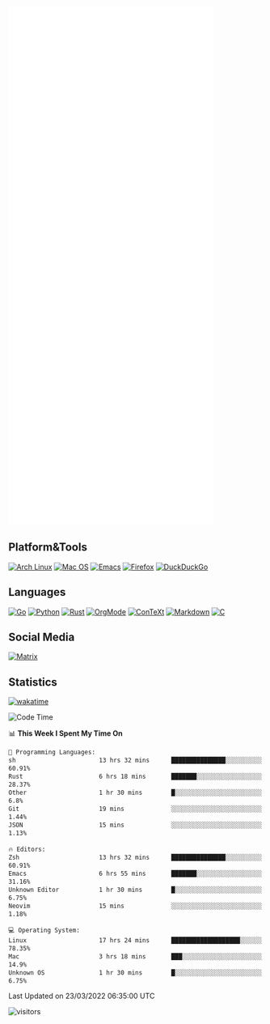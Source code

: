 ![Metrics](https://github.com/SteamedFish/SteamedFish/blob/master/github-metrics.svg)

## Platform&Tools

[![Arch Linux](https://img.shields.io/badge/ArchLinux-1793D1?logo=arch-linux&logoColor=fff&style=flat-square)](https://archlinux.org/)
[![Mac OS](https://img.shields.io/badge/MacOS-000000?style=flat-square&logo=macos&logoColor=F0F0F0)](https://www.apple.com/macos/)
[![Emacs](https://img.shields.io/badge/Emacs-%237F5AB6.svg?&style=flat-square&logo=gnu-emacs&logoColor=white)](https://www.gnu.org/software/emacs/)
[![Firefox](https://img.shields.io/badge/Firefox-FF7139?style=flat-square&logo=Firefox-Browser&logoColor=white)](https://firefox.com/)
[![DuckDuckGo](https://img.shields.io/badge/DuckDuckGo-DE5833?style=flat-square&logo=DuckDuckGo&logoColor=white)](https://duckduckgo.com/)

## Languages

[![Go](https://img.shields.io/badge/Golang-%2300ADD8.svg?style=flat-square&logo=go&logoColor=white)](https://golang.org/)
[![Python](https://img.shields.io/badge/Python-3670A0?style=flat-square&logo=python&logoColor=ffdd54)](https://www.python.org/)
[![Rust](https://img.shields.io/badge/Rust-%23000000.svg?style=flat-square&logo=rust&logoColor=white)](https://www.rust-lang.org/)
[![OrgMode](https://img.shields.io/badge/OrgMode-%23000000.svg?style=flat-square&logo=org&logoColor=white)](https://orgmode.org/)
[![ConTeXt](https://img.shields.io/badge/ConTeXt-%23008080.svg?style=flat-square&logo=latex&logoColor=white)](https://contextgarden.net/)
[![Markdown](https://img.shields.io/badge/MarkDown-%23000000.svg?style=flat-square&logo=markdown&logoColor=white)](https://daringfireball.net/projects/markdown/)
[![C](https://img.shields.io/badge/C-%2300599C.svg?style=flat-square&logo=c&logoColor=white)](https://www.iso.org/standard/74528.html)

## Social Media

[![Matrix](https://img.shields.io/badge/SteamedFish-2CA5E0?style=social&logo=matrix&logoColor=black)](https://matrix.to/#/@i:steamedfish.org)

## Statistics
[![wakatime](https://wakatime.com/badge/user/168280d6-fcf2-4b4f-ad3a-dc4612f35b38.svg)](https://wakatime.com/@168280d6-fcf2-4b4f-ad3a-dc4612f35b38)

<!--START_SECTION:waka-->
![Code Time](http://img.shields.io/badge/Code%20Time-1%2C681%20hrs%2054%20mins-blue)

📊 **This Week I Spent My Time On** 

```text
💬 Programming Languages: 
sh                       13 hrs 32 mins      ███████████████░░░░░░░░░░   60.91% 
Rust                     6 hrs 18 mins       ███████░░░░░░░░░░░░░░░░░░   28.37% 
Other                    1 hr 30 mins        █░░░░░░░░░░░░░░░░░░░░░░░░   6.8% 
Git                      19 mins             ░░░░░░░░░░░░░░░░░░░░░░░░░   1.44% 
JSON                     15 mins             ░░░░░░░░░░░░░░░░░░░░░░░░░   1.13%

🔥 Editors: 
Zsh                      13 hrs 32 mins      ███████████████░░░░░░░░░░   60.91% 
Emacs                    6 hrs 55 mins       ███████░░░░░░░░░░░░░░░░░░   31.16% 
Unknown Editor           1 hr 30 mins        █░░░░░░░░░░░░░░░░░░░░░░░░   6.75% 
Neovim                   15 mins             ░░░░░░░░░░░░░░░░░░░░░░░░░   1.18%

💻 Operating System: 
Linux                    17 hrs 24 mins      ███████████████████░░░░░░   78.35% 
Mac                      3 hrs 18 mins       ███░░░░░░░░░░░░░░░░░░░░░░   14.9% 
Unknown OS               1 hr 30 mins        █░░░░░░░░░░░░░░░░░░░░░░░░   6.75%

```


 Last Updated on 23/03/2022 06:35:00 UTC
<!--END_SECTION:waka-->

![visitors](https://visitor-badge.laobi.icu/badge?page_id=SteamedFish.SteamedFish)
